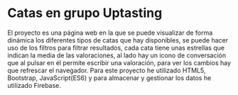 # Catas en grupo Uptasting
El proyecto es una página web en la que se puede visualizar de forma dinámica los diferentes tipos de catas que hay disponibles, se puede hacer uso de los filtros para filtrar resultados, cada cata tiene unas estrellas que indican la media de las valoraciones, al lado hay un icono de conversación que al pulsar en él permite escribir una valoración, para ver los cambios hay que refrescar el navegador. Para este proyecto he utilizado HTML5, Bootstrap, JavaScript(ES6) y para almacenar y gestionar los datos he utilizado Firebase.
